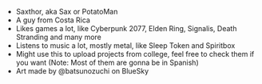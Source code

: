 - Saxthor, aka Sax or PotatoMan
- A guy from Costa Rica
- Likes games a lot, like Cyberpunk 2077, Elden Ring, Signalis, Death Stranding and many more
- Listens to music a lot, mostly metal, like Sleep Token and Spiritbox
- Might use this to upload projects from college, feel free to check them if you want (Note: Most of them are gonna be in Spanish)
- Art made by @batsunozuchi on BlueSky
